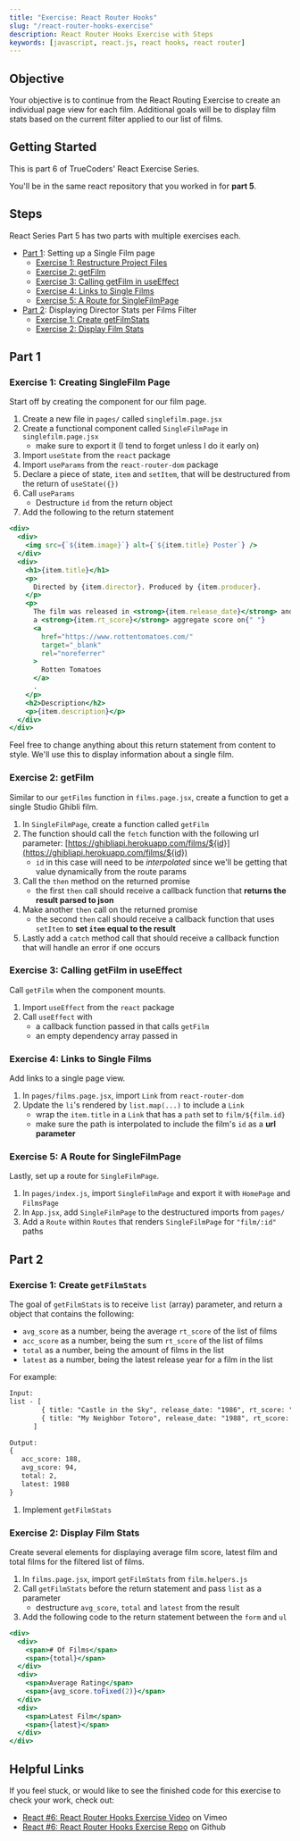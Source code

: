 ```yaml
---
title: "Exercise: React Router Hooks"
slug: "/react-router-hooks-exercise"
description: React Router Hooks Exercise with Steps
keywords: [javascript, react.js, react hooks, react router]
---
```


## Objective

Your objective is to continue from the React Routing Exercise to create an individual page view for each film. Additional goals will be to display film stats based on the current filter applied to our list of films.

## Getting Started

This is part 6 of TrueCoders' React Exercise Series.

You'll be in the same react repository that you worked in for **part 5**.

## Steps

React Series Part 5 has two parts with multiple exercises each.

- [Part 1](#part-1): Setting up a Single Film page
  - [Exercise 1: Restructure Project Files](#exercise-1-creating-singlefilm-page)
  - [Exercise 2: getFilm](#exercise-2-getfilm)
  - [Exercise 3: Calling getFilm in useEffect](#exercise-3-calling-getfilm-in-useeffect)
  - [Exercise 4: Links to Single Films](#exercise-4-links-to-single-films)
  - [Exercise 5: A Route for SingleFilmPage](#exercise-5-a-route-for-singlefilmpage)
- [Part 2](#part-2): Displaying Director Stats per Films Filter
  - [Exercise 1: Create getFilmStats](#exercise-1-create-getfilmstats)
  - [Exercise 2: Display Film Stats](#exercise-2-display-film-stats)

## Part 1

### Exercise 1: Creating SingleFilm Page

Start off by creating the component for our film page.

1. Create a new file in `pages/` called `singlefilm.page.jsx`
2. Create a functional component called `SingleFilmPage` in `singlefilm.page.jsx`
   - make sure to export it (I tend to forget unless I do it early on)
3. Import `useState` from the `react` package
4. Import `useParams` from the `react-router-dom` package
5. Declare a piece of state, `item` and `setItem`, that will be destructured from the return of `useState({})`
6. Call `useParams`
   - Destructure `id` from the return object
7. Add the following to the return statement

```jsx
<div>
  <div>
    <img src={`${item.image}`} alt={`${item.title} Poster`} />
  </div>
  <div>
    <h1>{item.title}</h1>
    <p>
      Directed by {item.director}. Produced by {item.producer}.
    </p>
    <p>
      The film was released in <strong>{item.release_date}</strong> and garnered
      a <strong>{item.rt_score}</strong> aggregate score on{" "}
      <a
        href="https://www.rottentomatoes.com/"
        target="_blank"
        rel="noreferrer"
      >
        Rotten Tomatoes
      </a>
      .
    </p>
    <h2>Description</h2>
    <p>{item.description}</p>
  </div>
</div>
```

Feel free to change anything about this return statement from content to style. We'll use this to display information about a single film.

### Exercise 2: getFilm

Similar to our `getFilms` function in `films.page.jsx`, create a function to get a single Studio Ghibli film.

1. In `SingleFilmPage`, create a function called `getFilm`
2. The function should call the `fetch` function with the following url parameter: [https://ghibliapi.herokuapp.com/films/${id}](https://ghibliapi.herokuapp.com/films/${id})
   - `id` in this case will need to be _interpolated_ since we'll be getting that value dynamically from the route params
3. Call the `then` method on the returned promise
   - the first `then` call should receive a callback function that **returns the result parsed to json**
4. Make another `then` call on the returned promise
   - the second `then` call should receive a callback function that uses `setItem` to **set `item` equal to the result**
5. Lastly add a `catch` method call that should receive a callback function that will handle an error if one occurs

### Exercise 3: Calling getFilm in useEffect

Call `getFilm` when the component mounts.

1. Import `useEffect` from the `react` package
2. Call `useEffect` with
   - a callback function passed in that calls `getFilm`
   - an empty dependency array passed in

### Exercise 4: Links to Single Films

Add links to a single page view.

1. In `pages/films.page.jsx`, import `Link` from `react-router-dom`
2. Update the `li`'s rendered by `list.map(...)` to include a `Link`
   - wrap the `item.title` in a `Link` that has a `path` set to `film/${film.id}`
   - make sure the path is interpolated to include the film's `id` as a **url parameter**

### Exercise 5: A Route for SingleFilmPage

Lastly, set up a route for `SingleFilmPage`.

1. In `pages/index.js`, import `SingleFilmPage` and export it with `HomePage` and `FilmsPage`
2. In `App.jsx`, add `SingleFilmPage` to the destructured imports from `pages/`
3. Add a `Route` within `Routes` that renders `SingleFilmPage` for `"film/:id"` paths

## Part 2

### Exercise 1: Create `getFilmStats`

The goal of `getFilmStats` is to receive `list` (array) parameter, and return a object that contains the following:

- `avg_score` as a number, being the average `rt_score` of the list of films
- `acc_score` as a number, being the sum `rt_score` of the list of films
- `total` as a number, being the amount of films in the list
- `latest` as a number, being the latest release year for a film in the list

For example:

```txt
Input:
list - [
        { title: "Castle in the Sky", release_date: "1986", rt_score: "95" },
        { title: "My Neighbor Totoro", release_date: "1988", rt_score: "93" }
      ]

Output:
{
   acc_score: 188,
   avg_score: 94,
   total: 2,
   latest: 1988
}
```

1. Implement `getFilmStats`

### Exercise 2: Display Film Stats

Create several elements for displaying average film score, latest film and total films for the filtered list of films.

1. In `films.page.jsx`, import `getFilmStats` from `film.helpers.js`
2. Call `getFilmStats` before the return statement and pass `list` as a parameter
   - destructure `avg_score`, `total` and `latest` from the result
3. Add the following code to the return statement between the `form` and `ul`

```jsx
<div>
  <div>
    <span># Of Films</span>
    <span>{total}</span>
  </div>
  <div>
    <span>Average Rating</span>
    <span>{avg_score.toFixed(2)}</span>
  </div>
  <div>
    <span>Latest Film</span>
    <span>{latest}</span>
  </div>
</div>
```

## Helpful Links

If you feel stuck, or would like to see the finished code for this exercise to check your work, check out:

- [React #6: React Router Hooks Exercise Video](https://vimeo.com/743625815) on Vimeo
- [React #6: React Router Hooks Exercise Repo](https://github.com/Bryantellius/react-exercise/tree/react-router-hooks-exercise) on Github
